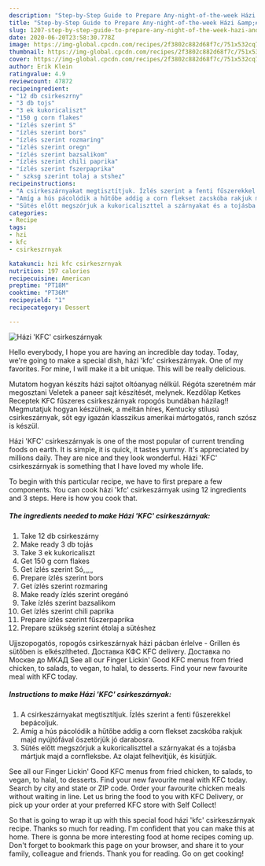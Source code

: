 ```yaml
---
description: "Step-by-Step Guide to Prepare Any-night-of-the-week Házi &amp;#39;KFC&amp;#39; csirkeszárnyak"
title: "Step-by-Step Guide to Prepare Any-night-of-the-week Házi &amp;#39;KFC&amp;#39; csirkeszárnyak"
slug: 1207-step-by-step-guide-to-prepare-any-night-of-the-week-hazi-and-39-kfc-and-39-csirkeszarnyak
date: 2020-06-20T23:58:30.778Z
image: https://img-global.cpcdn.com/recipes/2f3802c882d68f7c/751x532cq70/hazi-kfc-csirkeszarnyak-recept-foto.jpg
thumbnail: https://img-global.cpcdn.com/recipes/2f3802c882d68f7c/751x532cq70/hazi-kfc-csirkeszarnyak-recept-foto.jpg
cover: https://img-global.cpcdn.com/recipes/2f3802c882d68f7c/751x532cq70/hazi-kfc-csirkeszarnyak-recept-foto.jpg
author: Erik Klein
ratingvalue: 4.9
reviewcount: 47872
recipeingredient:
- "12 db csirkeszrny"
- "3 db tojs"
- "3 ek kukoricaliszt"
- "150 g corn flakes"
- "ízlés szerint S"
- "ízlés szerint bors"
- "ízlés szerint rozmaring"
- "ízlés szerint oregn"
- "ízlés szerint bazsalikom"
- "ízlés szerint chili paprika"
- "ízlés szerint fszerpaprika"
- " szksg szerint tolaj a stshez"
recipeinstructions:
- "A csirkeszárnyakat megtisztítjuk. Ízlés szerint a fenti fűszerekkel bepácoljuk."
- "Amíg a hús pácolódik a hűtőbe addig a corn flekset zacskóba rakjuk majd nyújtófával öszetörjük jó darabosra."
- "Sütés előtt megszórjuk a kukoricaliszttel a szárnyakat és a tojásba mártjuk majd a cornfleksbe. Az olajat felhevítjük, és kisütjük."
categories:
- Recipe
tags:
- hzi
- kfc
- csirkeszrnyak

katakunci: hzi kfc csirkeszrnyak 
nutrition: 197 calories
recipecuisine: American
preptime: "PT18M"
cooktime: "PT36M"
recipeyield: "1"
recipecategory: Dessert

---
```



![Házi &#39;KFC&#39; csirkeszárnyak](https://img-global.cpcdn.com/recipes/2f3802c882d68f7c/751x532cq70/hazi-kfc-csirkeszarnyak-recept-foto.jpg)

Hello everybody, I hope you are having an incredible day today. Today, we're going to make a special dish, házi &#39;kfc&#39; csirkeszárnyak. One of my favorites. For mine, I will make it a bit unique. This will be really delicious.

Mutatom hogyan készíts házi sajtot oltóanyag nélkül. Régóta szeretném már megosztani Veletek a paneer sajt készítését, melynek. Kezdőlap Ketkes Receptek KFC fűszeres csirkeszárnyak ropogós bundában házilag!! Megmutatjuk hogyan készülnek, a méltán híres, Kentucky stílusú csirkeszárnyak, sőt egy igazán klasszikus amerikai mártogatós, ranch szósz is készül.

Házi &#39;KFC&#39; csirkeszárnyak is one of the most popular of current trending foods on earth. It is simple, it is quick, it tastes yummy. It's appreciated by millions daily. They are nice and they look wonderful. Házi &#39;KFC&#39; csirkeszárnyak is something that I have loved my whole life.


To begin with this particular recipe, we have to first prepare a few components. You can cook házi &#39;kfc&#39; csirkeszárnyak using 12 ingredients and 3 steps. Here is how you cook that.

<!--inarticleads1-->

##### The ingredients needed to make Házi &#39;KFC&#39; csirkeszárnyak:

1. Take 12 db csirkeszárny
1. Make ready 3 db tojás
1. Take 3 ek kukoricaliszt
1. Get 150 g corn flakes
1. Get ízlés szerint Só,,,,,
1. Prepare ízlés szerint bors
1. Get ízlés szerint rozmaring
1. Make ready ízlés szerint oregánó
1. Take ízlés szerint bazsalikom
1. Get ízlés szerint chili paprika
1. Prepare ízlés szerint fűszerpaprika
1. Prepare  szükség szerint étolaj a sütéshez


Ujjszopogatós, ropogós csirkeszárnyak házi pácban érlelve - Grillen és sütőben is elkészítheted. Доставка КФС KFC delivery. Доставка по Москве до МКАД See all our Finger Lickin&#39; Good KFC menus from fried chicken, to salads, to vegan, to halal, to desserts. Find your new favourite meal with KFC today. 

<!--inarticleads2-->

##### Instructions to make Házi &#39;KFC&#39; csirkeszárnyak:

1. A csirkeszárnyakat megtisztítjuk. Ízlés szerint a fenti fűszerekkel bepácoljuk.
1. Amíg a hús pácolódik a hűtőbe addig a corn flekset zacskóba rakjuk majd nyújtófával öszetörjük jó darabosra.
1. Sütés előtt megszórjuk a kukoricaliszttel a szárnyakat és a tojásba mártjuk majd a cornfleksbe. Az olajat felhevítjük, és kisütjük.


See all our Finger Lickin&#39; Good KFC menus from fried chicken, to salads, to vegan, to halal, to desserts. Find your new favourite meal with KFC today. Search by city and state or ZIP code. Order your favourite chicken meals without waiting in line. Let us bring the food to you with KFC Delivery, or pick up your order at your preferred KFC store with Self Collect! 

So that is going to wrap it up with this special food házi &#39;kfc&#39; csirkeszárnyak recipe. Thanks so much for reading. I'm confident that you can make this at home. There is gonna be more interesting food at home recipes coming up. Don't forget to bookmark this page on your browser, and share it to your family, colleague and friends. Thank you for reading. Go on get cooking!
